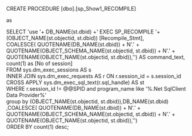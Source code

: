 CREATE PROCEDURE [dbo].[sp_Show1_RECOMPILE]  
  
 as  
  
SELECT  'use '+  DB_NAME(st.dbid) +'  EXEC SP_RECOMPILE '+(OBJECT_NAME(st.objectid, st.dbid)) [Recompile_Stmt],  
COALESCE( QUOTENAME(DB_NAME(st.dbid)) + N'.' + QUOTENAME(OBJECT_SCHEMA_NAME(st.objectid, st.dbid)) + N'.' + QUOTENAME(OBJECT_NAME(st.objectid, st.dbid)),'') AS command_text,  
count(1) as [No of session]  
FROM sys.dm_exec_sessions AS s  
INNER JOIN sys.dm_exec_requests AS r ON r.session_id = s.session_id  
CROSS APPLY sys.dm_exec_sql_text(r.sql_handle) AS st  
WHERE r.session_id != @@SPID and program_name like '%.Net SqlClient Data Provider%'  
group by  (OBJECT_NAME(st.objectid, st.dbid)),DB_NAME(st.dbid) ,COALESCE( QUOTENAME(DB_NAME(st.dbid)) + N'.' + QUOTENAME(OBJECT_SCHEMA_NAME(st.objectid, st.dbid)) + N'.' + QUOTENAME(OBJECT_NAME(st.objectid, st.dbid)),'')  
ORDER BY count(1) desc;
